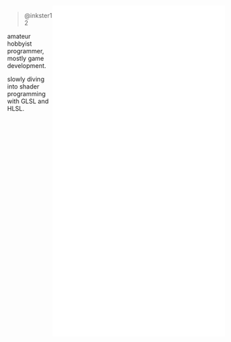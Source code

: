 <picture>
  <img align="right" src="/github-metrics.svg" alt="Metrics" width="400">
</picture>

> @inkster12

amateur hobbyist programmer, mostly game development.

slowly diving into shader programming with GLSL and HLSL.
